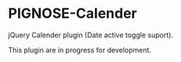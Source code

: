 # PIGNOSE-Calender
jQuery Calender plugin (Date active toggle suport).

This plugin are in progress for development.
